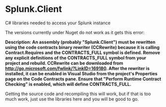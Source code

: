 # Splunk.Client
C# libraries needed to access your Splunk instance

The versions currently under Nuget do not work as it gets this error:

<b>Description: An assembly (probably "Splunk.Client") must be rewritten using the code contracts binary rewriter (CCRewrite) because it is calling Contract.Requires and the CONTRACTS_FULL symbol is defined. Remove any explicit definitions of the CONTRACTS_FULL symbol from your project and rebuild. CCRewrite can be downloaded from http://go.microsoft.com/fwlink/?LinkID=169180. After the rewriter is installed, it can be enabled in Visual Studio from the project's Properties page on the Code Contracts pane. Ensure that "Perform Runtime Contract Checking" is enabled, which will define CONTRACTS_FULL.</b>

Getting the source code and recompiling this will work, but if that is too much work, just use the libraries here and you will be good to go.

